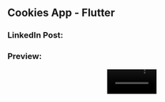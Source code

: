 ## Cookies App - Flutter

### LinkedIn Post:

### Preview:
<div align="center">
  <video src="https://github.com/user-attachments/assets/9b58fb3a-fb59-4a5a-841b-d934fe092290" width=100/>
<div/>
